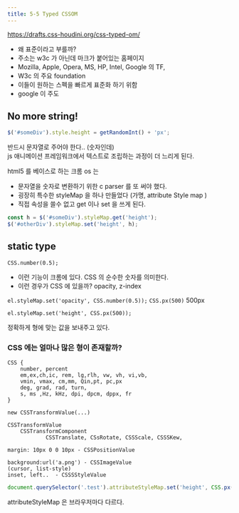 ```yaml
---
title: 5-5 Typed CSSOM
---
```


https://drafts.css-houdini.org/css-typed-om/

- 왜 표준이라고 부를까?
- 주소는 w3c 가 아닌데 마크가 붙어있는 홈페이지
- Mozilla, Apple, Opera, MS, HP, Intel, Google 의 TF, 
- W3c 의 주요 foundation
- 이들이 원하는 스펙을 빠르게 표준화 하기 위함
- google 이 주도


## No more string! 
```javascript
$('#someDiv').style.height = getRandomInt() + 'px'; 
```
반드시 문자열로 주어야 한다.. (숫자인데)        
js 애니메이션 프레임워크에서 텍스트로 조립하는 과정이 더 느리게 된다.

html5 를 베이스로 하는 크롬 os 는    
- 문자열을 숫자로 변환하기 위한 c parser 를 또 써야 했다.
- 굉장히 특수한 styleMap 을 하나 만들었다 (가명, attribute Style map )
- 직접 속성을 쓸수 없고 get 이나 set 을 쓰게 된다.

```javascript
const h = $('#someDiv').styleMap.get('height');
$('#otherDiv').styleMap.set('height', h);
```


## static type

`CSS.number(0.5);`
- 이런 기능이 크롬에 있다. CSS 의 순수한 숫자를 의미한다.
- 이런 경우가 CSS 에 있을까? opacity, z-index

`el.styleMap.set('opacity', CSS.number(0.5));`
`CSS.px(500)` 500px

`el.styleMap.set('height', CSS.px(500));`

정확하게 형에 맞는 값을 보내주고 있다.

### CSS 에는 얼마나 많은 형이 존재할까?
```shell script
CSS {
    number, percent
    em,ex,ch,ic, rem, lg,rlh, vw, vh, vi,vb,
    vmin, vmax, cm,mm, Qin,pt, pc,px
    deg, grad, rad, turn,
    s, ms ,Hz, kHz, dpi, dpcm, dppx, fr
}

new CSSTransformValue(...)

CSSTransformValue
    CSSTransformComponent
            CSSTranslate, CSsRotate, CSSScale, CSSSKew,
            
margin: 10px 0 0 10px - CSSPositionValue

background:url('a.png') - CSSImageValue
(cursor, list-style)
inset, left..  - CSSSStyleValue
```

```javascript
document.querySelector('.test').attributeStyleMap.set('height', CSS.px(300));
```
attributeStyleMap 은 브라우저마다 다르다.
